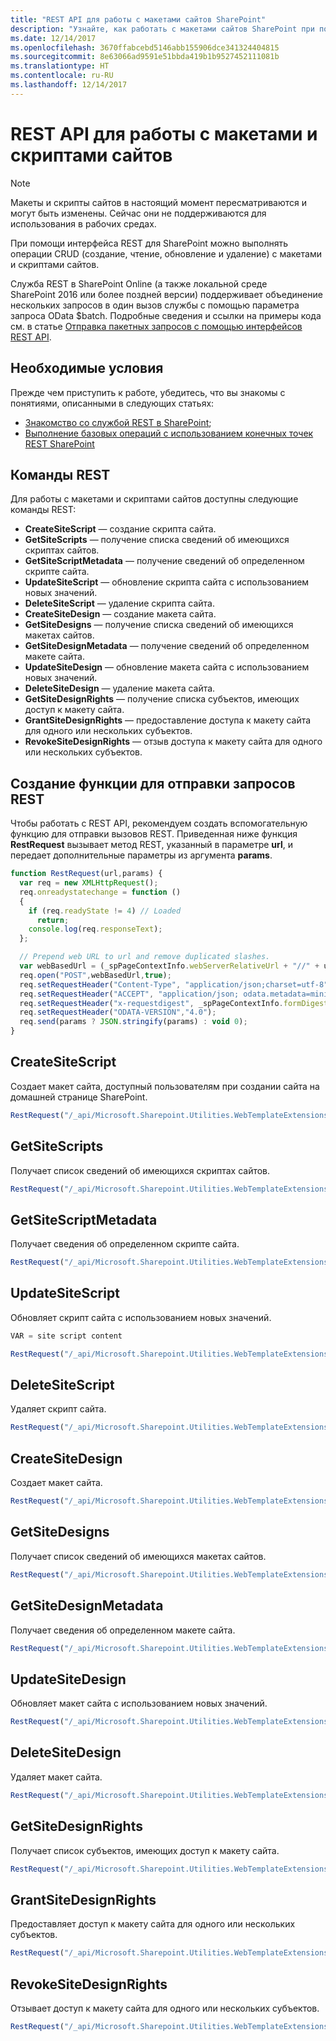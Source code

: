 ```yaml
---
title: "REST API для работы с макетами сайтов SharePoint"
description: "Узнайте, как работать с макетами сайтов SharePoint при помощи интерфейса REST для SharePoint, выполняя базовые операции создания, чтения, обновления и удаления (CRUD)."
ms.date: 12/14/2017
ms.openlocfilehash: 3670ffabcebd5146abb155906dce341324404815
ms.sourcegitcommit: 8e63066ad9591e51bbda419b1b9527452111081b
ms.translationtype: HT
ms.contentlocale: ru-RU
ms.lasthandoff: 12/14/2017
---
```

# <a name="site-design-and-site-script-rest-api"></a>REST API для работы с макетами и скриптами сайтов

> [!NOTE]
> Макеты и скрипты сайтов в настоящий момент пересматриваются и могут быть изменены. Сейчас они не поддерживаются для использования в рабочих средах.

При помощи интерфейса REST для SharePoint можно выполнять операции CRUD (создание, чтение, обновление и удаление) с макетами и скриптами сайтов.

Служба REST в SharePoint Online (а также локальной среде SharePoint 2016 или более поздней версии) поддерживает объединение нескольких запросов в один вызов службы с помощью параметра запроса OData $batch. Подробные сведения и ссылки на примеры кода см. в статье [Отправка пакетных запросов с помощью интерфейсов REST API]((https://dev.office.com/sharepoint/docs/apis/rest/make-batch-requests-with-the-rest-apis.md)).

## <a name="prerequisites"></a>Необходимые условия
Прежде чем приступить к работе, убедитесь, что вы знакомы с понятиями, описанными в следующих статьях:
- [Знакомство со службой REST в SharePoint]((https://dev.office.com/sharepoint/docs/apis/rest/get-to-know-the-sharepoint-rest-service.md)); 
- [Выполнение базовых операций с использованием конечных точек REST SharePoint]((https://dev.office.com/sharepoint/docs/apis/rest/complete-basic-operations-using-sharepoint-rest-endpoints.md))

## <a name="rest-commands"></a>Команды REST

Для работы с макетами и скриптами сайтов доступны следующие команды REST:

- **CreateSiteScript** &mdash; создание скрипта сайта.
- **GetSiteScripts** &mdash; получение списка сведений об имеющихся скриптах сайтов.
- **GetSiteScriptMetadata** &mdash; получение сведений об определенном скрипте сайта.
- **UpdateSiteScript** &mdash; обновление скрипта сайта с использованием новых значений.
- **DeleteSiteScript** &mdash; удаление скрипта сайта.
- **CreateSiteDesign** &mdash; создание макета сайта.
- **GetSiteDesigns** &mdash; получение списка сведений об имеющихся макетах сайтов.
- **GetSiteDesignMetadata** &mdash; получение сведений об определенном макете сайта.
- **UpdateSiteDesign** &mdash; обновление макета сайта с использованием новых значений.
- **DeleteSiteDesign** &mdash; удаление макета сайта.
- **GetSiteDesignRights** &mdash; получение списка субъектов, имеющих доступ к макету сайта.
- **GrantSiteDesignRights** &mdash; предоставление доступа к макету сайта для одного или нескольких субъектов.
- **RevokeSiteDesignRights** &mdash; отзыв доступа к макету сайта для одного или нескольких субъектов.

## <a name="create-a-function-to-send-rest-requests"></a>Создание функции для отправки запросов REST

Чтобы работать с REST API, рекомендуем создать вспомогательную функцию для отправки вызовов REST. Приведенная ниже функция **RestRequest** вызывает метод REST, указанный в параметре **url**, и передает дополнительные параметры из аргумента **params**.

```javascript
function RestRequest(url,params) {
  var req = new XMLHttpRequest();
  req.onreadystatechange = function ()
  {
    if (req.readyState != 4) // Loaded
      return;
    console.log(req.responseText);
  };

  // Prepend web URL to url and remove duplicated slashes.
  var webBasedUrl = (_spPageContextInfo.webServerRelativeUrl + "//" + url).replace(/\/{2,}/,"/");
  req.open("POST",webBasedUrl,true);
  req.setRequestHeader("Content-Type", "application/json;charset=utf-8");
  req.setRequestHeader("ACCEPT", "application/json; odata.metadata=minimal");
  req.setRequestHeader("x-requestdigest", _spPageContextInfo.formDigestValue);
  req.setRequestHeader("ODATA-VERSION","4.0");
  req.send(params ? JSON.stringify(params) : void 0);
}
```

## <a name="createsitescript"></a>CreateSiteScript

Создает макет сайта, доступный пользователям при создании сайта на домашней странице SharePoint.

```javascript
RestRequest("/_api/Microsoft.Sharepoint.Utilities.WebTemplateExtensions.SiteScriptUtility.CreateSiteScript(Title=@title)?@title='TITLE'", VARIABLE);
```

## <a name="getsitescripts"></a>GetSiteScripts

Получает список сведений об имеющихся скриптах сайтов.

```javascript
RestRequest("/_api/Microsoft.Sharepoint.Utilities.WebTemplateExtensions.SiteScriptUtility.GetSiteScripts");
```

## <a name="getsitescriptmetadata"></a>GetSiteScriptMetadata

Получает сведения об определенном скрипте сайта.

```javascript
RestRequest("/_api/Microsoft.Sharepoint.Utilities.WebTemplateExtensions.SiteScriptUtility.GetSiteScriptMetadata", {id:"<ID>"});
```

## <a name="updatesitescript"></a>UpdateSiteScript

Обновляет скрипт сайта с использованием новых значений.

```javascript
VAR = site script content

RestRequest("/_api/Microsoft.Sharepoint.Utilities.WebTemplateExtensions.SiteScriptUtility.UpdateSiteScript", {updateInfo:{Id:"<siteScriptID>", Title:"<updated title>", Description:"<updated description>", Version: 2, Content: JSON.stringify(<VAR>)}});
```

## <a name="deletesitescript"></a>DeleteSiteScript

Удаляет скрипт сайта.

```javascript
RestRequest("/_api/Microsoft.Sharepoint.Utilities.WebTemplateExtensions.SiteScriptUtility.DeleteSiteScript", {id:"<ID>"});
```

## <a name="createsitedesign"></a>CreateSiteDesign

Создает макет сайта.

```javascript
RestRequest("/_api/Microsoft.Sharepoint.Utilities.WebTemplateExtensions.SiteScriptUtility.CreateSiteDesign", {info:{Title:"<title>", Description:"<description>", SiteScriptIds:["NNN"],  WebTemplate:"<64 | 68>", IsDefault: <false | true>}});
```

## <a name="getsitedesigns"></a>GetSiteDesigns

Получает список сведений об имеющихся макетах сайтов.

```javascript
RestRequest("/_api/Microsoft.Sharepoint.Utilities.WebTemplateExtensions.SiteScriptUtility.GetSiteDesigns");
```

## <a name="getsitedesignmetadata"></a>GetSiteDesignMetadata

Получает сведения об определенном макете сайта.

```javascript
RestRequest("/_api/Microsoft.Sharepoint.Utilities.WebTemplateExtensions.SiteScriptUtility.GetSiteDesignMetadata", {id:"<ID>"});
```

## <a name="updatesitedesign"></a>UpdateSiteDesign

Обновляет макет сайта с использованием новых значений.

```javascript
RestRequest("/_api/Microsoft.Sharepoint.Utilities.WebTemplateExtensions.SiteScriptUtility.UpdateSiteDesign", {updateInfo:{Id:"<siteDesignID>", Title:"<updated site design title>", Description:"<updated site design description>", SiteScriptIds:["<ID>"], PreviewImageUrl:"<url to image asset for site design preview image>",PreviewImageAltText:"<alt text for preview image>" WebTemplate:"68", Version: 7, IsDefault: false}});
```

## <a name="deletesitedesign"></a>DeleteSiteDesign

Удаляет макет сайта.

```javascript
RestRequest("/_api/Microsoft.Sharepoint.Utilities.WebTemplateExtensions.SiteScriptUtility.DeleteSiteDesign", {id:"<ID>"});
```

## <a name="getsitedesignrights"></a>GetSiteDesignRights

Получает список субъектов, имеющих доступ к макету сайта.

```javascript
RestRequest("/_api/Microsoft.Sharepoint.Utilities.WebTemplateExtensions.SiteScriptUtility.GetSiteDesignRights", {id:"<ID>"});
```

## <a name="grantsitedesignrights"></a>GrantSiteDesignRights

Предоставляет доступ к макету сайта для одного или нескольких субъектов.

```javascript
RestRequest("/_api/Microsoft.Sharepoint.Utilities.WebTemplateExtensions.SiteScriptUtility.GrantSiteDesignRights", {id:"<ID>", principalNames:["alias", “alias@domain.com”], grantedRights:1});
```

## <a name="revokesitedesignrights"></a>RevokeSiteDesignRights

Отзывает доступ к макету сайта для одного или нескольких субъектов.

```javascript
RestRequest("/_api/Microsoft.Sharepoint.Utilities.WebTemplateExtensions.SiteScriptUtility.RevokeSiteDesignRights", {id:"5d4756e9-e1f5-42f7-afa7-5fa5aac170aa", principalNames:["debrab@Contoso.sharepoint.com"] });
```
